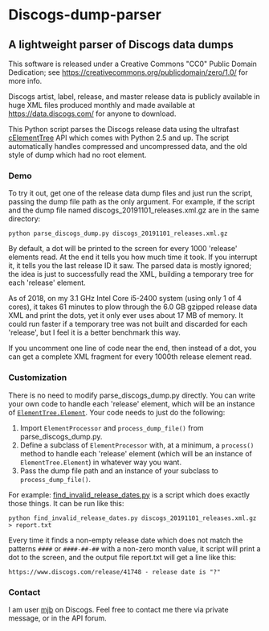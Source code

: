 # Discogs-dump-parser
## A lightweight parser of Discogs data dumps

This software is released under a Creative Commons "CC0" Public Domain Dedication; see https://creativecommons.org/publicdomain/zero/1.0/ for more info.

Discogs artist, label, release, and master release data is publicly available in huge XML files produced monthly and made available at https://data.discogs.com/ for anyone to download.

This Python script parses the Discogs release data using the ultrafast [cElementTree](https://docs.python.org/2/library/xml.etree.elementtree.html) API which comes with Python 2.5 and up. The script automatically handles compressed and uncompressed data, and the old style of dump which had no root element.

### Demo

To try it out, get one of the release data dump files and just run the script, passing the dump file path as the only argument. For example, if the script and the dump file named discogs_20191101_releases.xml.gz are in the same directory:

    python parse_discogs_dump.py discogs_20191101_releases.xml.gz

By default, a dot will be printed to the screen for every 1000 'release' elements read. At the end it tells you how much time it took. If you interrupt it, it tells you the last release ID it saw. The parsed data is mostly ignored; the idea is just to successfully read the XML, building a temporary tree for each 'release' element.

As of 2018, on my 3.1 GHz Intel Core i5-2400 system (using only 1 of 4 cores), it takes 61 minutes to plow through the 6.0 GB gzipped release data XML and print the dots, yet it only ever uses about 17 MB of memory. It could run faster if a temporary tree was not built and discarded for each 'release', but I feel it is a better benchmark this way.

If you uncomment one line of code near the end, then instead of a dot, you can get a complete XML fragment for every 1000th release element read.

### Customization

There is no need to modify parse_discogs_dump.py directly. You can write your own code to handle each 'release' element, which will be an instance of [`ElementTree.Element`](https://docs.python.org/2/library/xml.etree.elementtree.html#element-objects). Your code needs to just do the following:

1. Import `ElementProcessor` and `process_dump_file()` from parse_discogs_dump.py.
2. Define a subclass of `ElementProcessor` with, at a minimum, a `process()` method to handle each 'release' element (which will be an instance of `ElementTree.Element`) in whatever way you want.
3. Pass the dump file path and an instance of your subclass to `process_dump_file()`.

For example: [find_invalid_release_dates.py](https://pastebin.com/Acutu7xE) is a script which does exactly those things. It can be run like this:

    python find_invalid_release_dates.py discogs_20191101_releases.xml.gz > report.txt

Every time it finds a non-empty release date which does not match the patterns `####` or `####-##-##` with a non-zero month value, it script will print a dot to the screen, and the output file report.txt will get a line like this:

    https://www.discogs.com/release/41748 - release date is "?"

### Contact

I am user [mjb](https://www.discogs.com/user/mjb) on Discogs. Feel free to contact me there via private message, or in the API forum.
